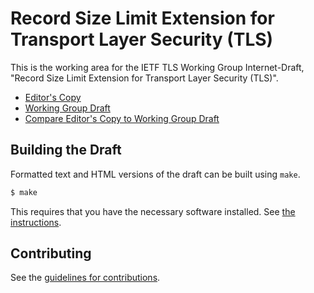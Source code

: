# Record Size Limit Extension for Transport Layer Security (TLS)

This is the working area for the IETF TLS Working Group Internet-Draft, "Record Size Limit Extension for Transport Layer Security (TLS)".

* [Editor's Copy](https://tlswg.github.io/tls-record-limit/#go.draft-ietf-tls-record-limit.html)
* [Working Group Draft](https://tools.ietf.org/html/draft-ietf-tls-record-limit)
* [Compare Editor's Copy to Working Group Draft](https://tlswg.github.io/tls-record-limit/#go.draft-ietf-tls-record-limit.diff)

## Building the Draft

Formatted text and HTML versions of the draft can be built using `make`.

```sh
$ make
```

This requires that you have the necessary software installed.  See
[the instructions](https://github.com/martinthomson/i-d-template/blob/master/doc/SETUP.md).


## Contributing

See the
[guidelines for contributions](https://github.com/tlswg/tls-record-limit/blob/master/CONTRIBUTING.md).
